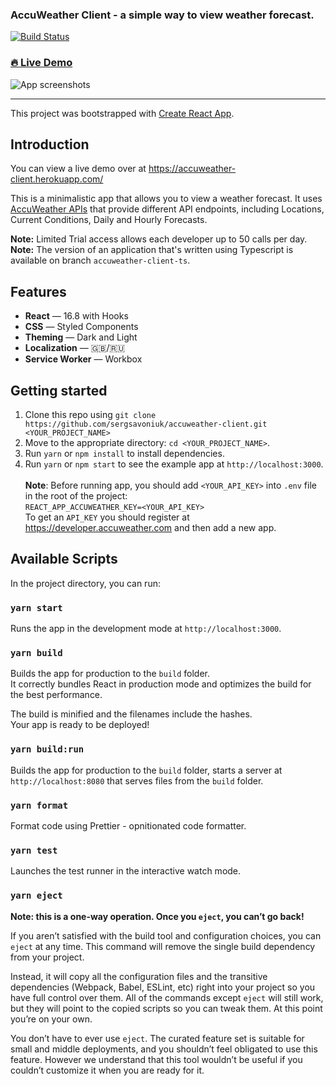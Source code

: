 <h3>AccuWeather Client - a simple way to view weather forecast.</h3>

[![Build Status](https://travis-ci.org/sergsavoniuk/accuweather-client.svg?branch=master)](https://travis-ci.org/sergsavoniuk/accuweather-client)

### [🔥 Live Demo](https://accuweather-client.herokuapp.com/)

![App screenshots](https://github.com/sergsavoniuk/accuweather-client/blob/master/app-screenshots.jpg)

<hr />

This project was bootstrapped with [Create React App](https://github.com/facebook/create-react-app).

## Introduction

You can view a live demo over at https://accuweather-client.herokuapp.com/

This is a minimalistic app that allows you to view a weather forecast. It uses [AccuWeather APIs](https://developer.accuweather.com/) that provide different API endpoints, including Locations, Current Conditions, Daily and Hourly Forecasts.

**Note:** Limited Trial access allows each developer up to 50 calls per day.
<br />
**Note:** The version of an application that's written using Typescript is available on branch `accuweather-client-ts`.

## Features

- **React** — 16.8 with Hooks
- **CSS** — Styled Components
- **Theming** — Dark and Light
- **Localization** — 🇬🇧/🇷🇺
- **Service Worker** — Workbox

## Getting started

1. Clone this repo using `git clone https://github.com/sergsavoniuk/accuweather-client.git <YOUR_PROJECT_NAME>`
2. Move to the appropriate directory: `cd <YOUR_PROJECT_NAME>`.<br />
3. Run `yarn` or `npm install` to install dependencies.<br />
4. Run `yarn` or `npm start` to see the example app at `http://localhost:3000`.
   <br/> <br />
   **Note**: Before running app, you should add `<YOUR_API_KEY>` into `.env` file in the root of the project:
   <br />
   `REACT_APP_ACCUWEATHER_KEY=<YOUR_API_KEY>`
   <br />
   To get an `API_KEY` you should register at https://developer.accuweather.com and then add a new app.

## Available Scripts

In the project directory, you can run:

### `yarn start`

Runs the app in the development mode at `http://localhost:3000`.

### `yarn build`

Builds the app for production to the `build` folder.<br>
It correctly bundles React in production mode and optimizes the build for the best performance.

The build is minified and the filenames include the hashes.<br>
Your app is ready to be deployed!

### `yarn build:run`

Builds the app for production to the `build` folder, starts a server at `http://localhost:8080` that serves files from the `build` folder.

### `yarn format`

Format code using Prettier - opnitionated code formatter.

### `yarn test`

Launches the test runner in the interactive watch mode.

### `yarn eject`

**Note: this is a one-way operation. Once you `eject`, you can’t go back!**

If you aren’t satisfied with the build tool and configuration choices, you can `eject` at any time. This command will remove the single build dependency from your project.

Instead, it will copy all the configuration files and the transitive dependencies (Webpack, Babel, ESLint, etc) right into your project so you have full control over them. All of the commands except `eject` will still work, but they will point to the copied scripts so you can tweak them. At this point you’re on your own.

You don’t have to ever use `eject`. The curated feature set is suitable for small and middle deployments, and you shouldn’t feel obligated to use this feature. However we understand that this tool wouldn’t be useful if you couldn’t customize it when you are ready for it.
